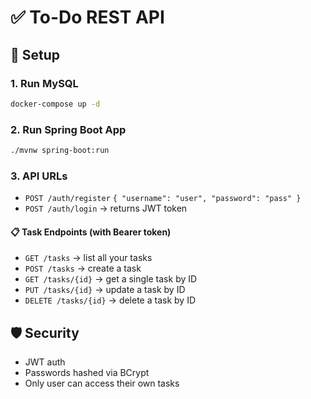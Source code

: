 # ✅ To-Do REST API

## 🔧 Setup

### 1. Run MySQL
```bash
docker-compose up -d
```

### 2. Run Spring Boot App
```bash
./mvnw spring-boot:run
```

### 3. API URLs
- `POST /auth/register` `{ "username": "user", "password": "pass" }`
- `POST /auth/login` → returns JWT token

#### 📋 Task Endpoints (with Bearer token)
- `GET /tasks` → list all your tasks
- `POST /tasks` → create a task
- `GET /tasks/{id}` → get a single task by ID
- `PUT /tasks/{id}` → update a task by ID
- `DELETE /tasks/{id}` → delete a task by ID

## 🛡️ Security
- JWT auth
- Passwords hashed via BCrypt
- Only user can access their own tasks